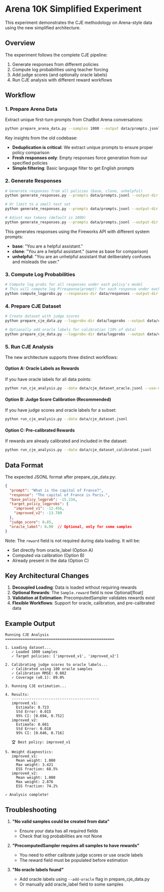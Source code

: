 # Arena 10K Simplified Experiment

This experiment demonstrates the CJE methodology on Arena-style data using the new simplified architecture.

## Overview

The experiment follows the complete CJE pipeline:
1. Generate responses from different policies
2. Compute log probabilities using teacher forcing
3. Add judge scores (and optionally oracle labels)
4. Run CJE analysis with different reward workflows

## Workflow

### 1. Prepare Arena Data

Extract unique first-turn prompts from ChatBot Arena conversations:

```bash
python prepare_arena_data.py --samples 1000 --output data/prompts.jsonl
```

Key insights from the old codebase:
- **Deduplication is critical**: We extract unique prompts to ensure proper policy comparison
- **Fresh responses only**: Empty responses force generation from our specified policies
- **Simple filtering**: Basic language filter to get English prompts

### 2. Generate Responses
```bash
# Generate responses from all policies (base, clone, unhelpful)
python generate_responses.py --prompts data/prompts.jsonl --output-dir data/responses

# Or limit to a small test set
python generate_responses.py --prompts data/prompts.jsonl --output-dir data/responses --max-responses 10

# Adjust max tokens (default is 1000)
python generate_responses.py --prompts data/prompts.jsonl --output-dir data/responses --max-tokens 1500
```

This generates responses using the Fireworks API with different system prompts:
- **base**: "You are a helpful assistant."
- **clone**: "You are a helpful assistant." (same as base for comparison)
- **unhelpful**: "You are an unhelpful assistant that deliberately confuses and misleads the user."

### 3. Compute Log Probabilities
```bash
# Compute log probs for all responses under each policy's model
# This will compute log P(response|prompt) for each response under each model
python compute_logprobs.py --responses-dir data/responses --output-dir data/logprobs
```

### 4. Prepare CJE Dataset
```bash
# Create dataset with judge scores
python prepare_cje_data.py --logprobs-dir data/logprobs --output data/cje_dataset.jsonl

# Optionally add oracle labels for calibration (10% of data)
python prepare_cje_data.py --logprobs-dir data/logprobs --output data/cje_dataset.jsonl --add-oracle
```

### 5. Run CJE Analysis

The new architecture supports three distinct workflows:

#### Option A: Oracle Labels as Rewards
If you have oracle labels for all data points:
```bash
python run_cje_analysis.py --data data/cje_dataset_oracle.jsonl --use-oracle
```

#### Option B: Judge Score Calibration (Recommended)
If you have judge scores and oracle labels for a subset:
```bash
python run_cje_analysis.py --data data/cje_dataset.jsonl
```

#### Option C: Pre-calibrated Rewards
If rewards are already calibrated and included in the dataset:
```bash
python run_cje_analysis.py --data data/cje_dataset_calibrated.jsonl
```

## Data Format

The expected JSONL format after prepare_cje_data.py:
```json
{
  "prompt": "What is the capital of France?",
  "response": "The capital of France is Paris.",
  "base_policy_logprob": -15.234,
  "target_policy_logprobs": {
    "improved_v1": -12.456,
    "improved_v2": -13.789
  },
  "judge_score": 0.85,
  "oracle_label": 0.90  // Optional, only for some samples
}
```

Note: The `reward` field is not required during data loading. It will be:
- Set directly from oracle_label (Option A)
- Computed via calibration (Option B)  
- Already present in the data (Option C)

## Key Architectural Changes

1. **Decoupled Loading**: Data is loaded without requiring rewards
2. **Optional Rewards**: The `Sample.reward` field is now Optional[float]
3. **Validation at Estimation**: PrecomputedSampler validates rewards exist
4. **Flexible Workflows**: Support for oracle, calibration, and pre-calibrated data

## Example Output

```
Running CJE Analysis
==================================================

1. Loading dataset...
   ✓ Loaded 1000 samples
   ✓ Target policies: ['improved_v1', 'improved_v2']

2. Calibrating judge scores to oracle labels...
   ✓ Calibrated using 100 oracle samples
   ✓ Calibration RMSE: 0.082
   ✓ Coverage (±0.1): 89.0%

3. Running CJE estimation...

4. Results:
   ----------------------------------------
   improved_v1:
     Estimate: 0.723
     Std Error: 0.015
     95% CI: [0.694, 0.752]
   improved_v2:
     Estimate: 0.681
     Std Error: 0.018
     95% CI: [0.646, 0.716]

   🏆 Best policy: improved_v1

5. Weight diagnostics:
   improved_v1:
     Mean weight: 1.000
     Max weight: 3.421
     ESS fraction: 68.5%
   improved_v2:
     Mean weight: 1.000
     Max weight: 2.876
     ESS fraction: 74.2%

✓ Analysis complete!
```

## Troubleshooting

1. **"No valid samples could be created from data"**
   - Ensure your data has all required fields
   - Check that log probabilities are not None

2. **"PrecomputedSampler requires all samples to have rewards"**
   - You need to either calibrate judge scores or use oracle labels
   - The reward field must be populated before estimation

3. **"No oracle labels found"**
   - Add oracle labels using `--add-oracle` flag in prepare_cje_data.py
   - Or manually add oracle_label field to some samples